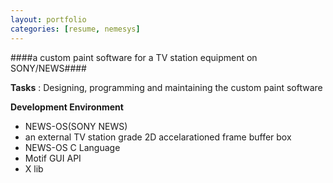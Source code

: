 ```yaml
---
layout: portfolio
categories: [resume, nemesys]
---
```


####a custom paint software for a TV station equipment on SONY/NEWS####

  **Tasks**
  : Designing, programming and maintaining the custom paint software

  **Development Environment**

  - NEWS-OS(SONY NEWS)
  - an external TV station grade 2D accelarationed frame buffer box
  - NEWS-OS C Language
  - Motif GUI API
  - X lib
